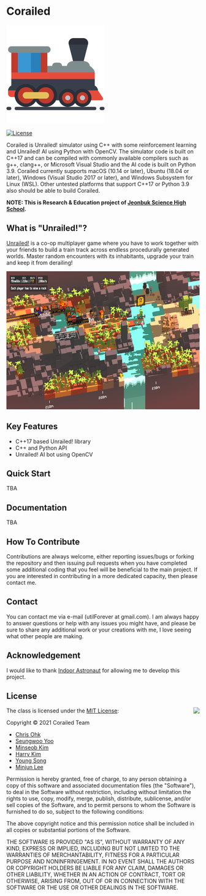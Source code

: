 # Corailed

<img src="./Medias/Logos/Logo.png" width=256 height=256 />

[![License](https://img.shields.io/badge/Licence-MIT-blue.svg)](https://github.com/utilForever/Corailed/blob/main/LICENSE)

Corailed is Unrailed! simulator using C++ with some reinforcement learning and Unrailed! AI using Python with OpenCV. The simulator code is built on C++17 and can be compiled with commonly available compilers such as g++, clang++, or Microsoft Visual Studio and the AI code is built on Python 3.9. Corailed currently supports macOS (10.14 or later), Ubuntu (18.04 or later), Windows (Visual Studio 2017 or later), and Windows Subsystem for Linux (WSL). Other untested platforms that support C++17 or Python 3.9 also should be able to build Corailed.

**NOTE: This is Research & Education project of [Jeonbuk Science High School](https://school.jbedu.kr/ejbs).**

## What is "Unrailed!"?

[Unrailed!](https://unrailed-game.com/) is a co-op multiplayer game where you have to work together with your friends to build a train track across endless procedurally generated worlds. Master random encounters with its inhabitants, upgrade your train and keep it from derailing!

<img src="./Medias/Logos/Unrailed.png" width=640 height=360 />

## Key Features

  * C++17 based Unrailed! library
  * C++ and Python API
  * Unrailed! AI bot using OpenCV

## Quick Start

TBA

## Documentation

TBA

## How To Contribute

Contributions are always welcome, either reporting issues/bugs or forking the repository and then issuing pull requests when you have completed some additional coding that you feel will be beneficial to the main project. If you are interested in contributing in a more dedicated capacity, then please contact me.

## Contact

You can contact me via e-mail (utilForever at gmail.com). I am always happy to answer questions or help with any issues you might have, and please be sure to share any additional work or your creations with me, I love seeing what other people are making.

## Acknowledgement

I would like to thank [Indoor Astronaut](https://indoorastronaut.ch/) for allowing me to develop this project.

## License

<img align="right" src="http://opensource.org/trademarks/opensource/OSI-Approved-License-100x137.png">

The class is licensed under the [MIT License](http://opensource.org/licenses/MIT):

Copyright &copy; 2021 Corailed Team

  * [Chris Ohk](http://www.github.com/utilForever)
  * [Seungwoo Yoo](https://github.com/DveloperY0115)
  * [Minseob Kim](https://github.com/MinseobKimm)
  * [Harry Kim](https://github.com/harrykim0610)
  * [Young Song](https://github.com/SONGYOUNGSONGYOUNG)
  * [Minjun Lee](https://github.com/ameumeu)

Permission is hereby granted, free of charge, to any person obtaining a copy of this software and associated documentation files (the "Software"), to deal in the Software without restriction, including without limitation the rights to use, copy, modify, merge, publish, distribute, sublicense, and/or sell copies of the Software, and to permit persons to whom the Software is furnished to do so, subject to the following conditions:

The above copyright notice and this permission notice shall be included in all copies or substantial portions of the Software.

THE SOFTWARE IS PROVIDED "AS IS", WITHOUT WARRANTY OF ANY KIND, EXPRESS OR IMPLIED, INCLUDING BUT NOT LIMITED TO THE WARRANTIES OF MERCHANTABILITY, FITNESS FOR A PARTICULAR PURPOSE AND NONINFRINGEMENT. IN NO EVENT SHALL THE AUTHORS OR COPYRIGHT HOLDERS BE LIABLE FOR ANY CLAIM, DAMAGES OR OTHER LIABILITY, WHETHER IN AN ACTION OF CONTRACT, TORT OR OTHERWISE, ARISING FROM, OUT OF OR IN CONNECTION WITH THE SOFTWARE OR THE USE OR OTHER DEALINGS IN THE SOFTWARE.
